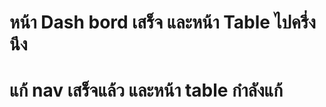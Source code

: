 # หน้า Dash bord เสร็จ และหน้า Table ไปครึ่งนึง <br>
# แก้ nav เสร็จแล้ว และหน้า table กำลังแก้  <br>
